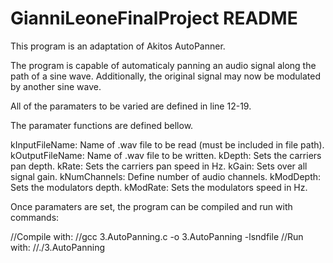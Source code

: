 # GianniLeoneFinalProject README
 
 This program is an adaptation of Akitos AutoPanner. 

 The program is capable of automaticaly panning an audio signal along the path of a sine wave. Additionally, the original signal may now be modulated by another sine wave.

 All of the paramaters to be varied are defined in line 12-19.

 The paramater functions are defined bellow.


kInputFileName: Name of .wav file to be read (must be included in file path).
kOutputFileName: Name of .wav file to be written.
kDepth: Sets the carriers pan depth.
kRate: Sets the carriers pan speed in Hz.
kGain: Sets over all signal gain.
kNumChannels: Define number of audio channels.
kModDepth: Sets the modulators depth.
kModRate: Sets the modulators speed in Hz.


Once paramaters are set, the program can be compiled and run with commands:

//Compile with:
//gcc 3.AutoPanning.c -o 3.AutoPanning -lsndfile
//Run with:
//./3.AutoPanning

